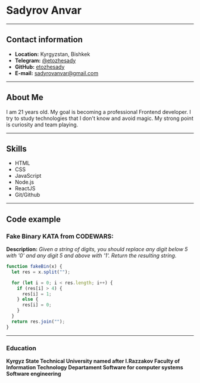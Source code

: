 # Sadyrov Anvar

---

## Contact information

- **Location:** Kyrgyzstan, Bishkek
- **Telegram:** [@etozhesady](https://t.me/etozhesady)
- **GitHub:** [etozhesady](https://github.com/etozhesady)
- **E-mail:** sadyrovanvar@gmail.com

---

## About Me

I am 21 years old. My goal is becoming a professional Frontend developer.
I try to study technologies that I don't know and avoid magic.
My strong point is curiosity and team playing.

---

## Skills

- HTML
- CSS
- JavaScript
- Node.js
- ReactJS
- Git/Github

---

## Code example

### Fake Binary KATA from CODEWARS:

**Description:**
_Given a string of digits, you should replace any digit below 5 with '0' and any digit 5 and above with '1'. Return the resulting string._

```javascript
function fakeBin(x) {
  let res = x.split("");

  for (let i = 0; i < res.length; i++) {
    if (res[i] > 4) {
      res[i] = 1;
    } else {
      res[i] = 0;
    }
  }
  return res.join("");
}
```

---

### Education

**Kyrgyz State Technical University named after I.Razzakov
Faculty of Information Technology
Departament Software for computer systems
Software engineering**
